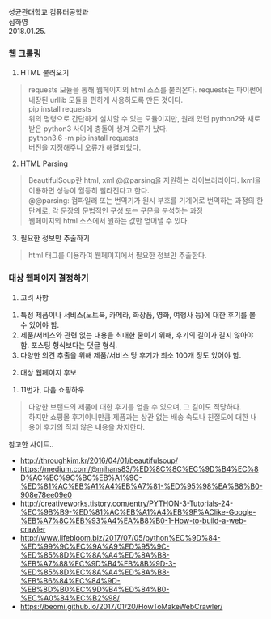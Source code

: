 성균관대학교 컴퓨터공학과  
심하영  
2018.01.25.  
  

### 웹 크롤링

1. HTML 불러오기
> requests 모듈을 통해 웹페이지의 html 소스를 불러온다. requests는 파이썬에 내장된 urllib 모듈을 편하게 사용하도록 만든 것이다.</br>
> pip install requests </br>
> 위의 명령으로 간단하게 설치할 수 있는 모듈이지만, 원래 있던 python2와 새로 받은 python3 사이에 충돌이 생겨 오류가 났다. </br>
> python3.6 -m pip install requests </br>
> 버전을 지정해주니 오류가 해결되었다.

2. HTML Parsing
> BeautifulSoup란 html, xml @@parsing을 지원하는 라이브러리이다. lxml을 이용하면 성능이 월등히 빨라진다고 한다.</br>
> @@parsing: 컴파일러 또는 번역기가 원시 부호를 기계어로 번역하는 과정의 한 단계로, 각 문장의 문법적인 구성 또는 구문을 분석하는 과정 <br>
> 웹페이지의 html 소스에서 원하는 값만 얻어낼 수 있다.

3. 필요한 정보만 추출하기
> html 태그를 이용하여 웹페이지에서 필요한 정보만 추출한다.</br>


### 대상 웹페이지 결정하기

1. 고려 사항
1) 특정 제품이나 서비스(노트북, 카메라, 화장품, 영화, 여행사 등)에 대한 후기를 볼 수 있어야 함.
2) 제품/서비스와 관련 없는 내용을 최대한 줄이기 위해, 후기의 길이가 길지 않아야 함. 포스팅 형식보다는 댓글 형식.
3) 다양한 의견 추출을 위해 제품/서비스 당 후기가 최소 100개 정도 있어야 함.

2. 대상 웹페이지 후보
1) 11번가, 다음 쇼핑하우
> 다양한 브랜드의 제품에 대한 후기를 얻을 수 있으며, 그 길이도 적당하다. </br>
> 하지만 쇼핑몰 후기이니만큼 제품과는 상관 없는 배송 속도나 친절도에 대한 내용이 후기의 적지 않은 내용을 차지한다.




참고한 사이트..
- http://throughkim.kr/2016/04/01/beautifulsoup/
- https://medium.com/@mjhans83/%ED%8C%8C%EC%9D%B4%EC%8D%AC%EC%9C%BC%EB%A1%9C-%ED%81%AC%EB%A1%A4%EB%A7%81-%ED%95%98%EA%B8%B0-908e78ee09e0
- http://creativeworks.tistory.com/entry/PYTHON-3-Tutorials-24-%EC%9B%B9-%ED%81%AC%EB%A1%A4%EB%9F%AClike-Google-%EB%A7%8C%EB%93%A4%EA%B8%B0-1-How-to-build-a-web-crawler
- http://www.lifebloom.biz/2017/07/05/python%EC%9D%84-%ED%99%9C%EC%9A%A9%ED%95%9C-%ED%85%8D%EC%8A%A4%ED%8A%B8-%EB%A7%88%EC%9D%B4%EB%8B%9D-3-%ED%85%8D%EC%8A%A4%ED%8A%B8-%EB%B6%84%EC%84%9D-%EB%8D%B0%EC%9D%B4%ED%84%B0-%EC%A0%84%EC%B2%98/
- https://beomi.github.io/2017/01/20/HowToMakeWebCrawler/
